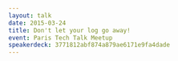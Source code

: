 ```yaml
---
layout: talk
date: 2015-03-24
title: Don't let your log go away!
event: Paris Tech Talk Meetup
speakerdeck: 3771812abf874a879ae6171e9fa4dade
---
```

